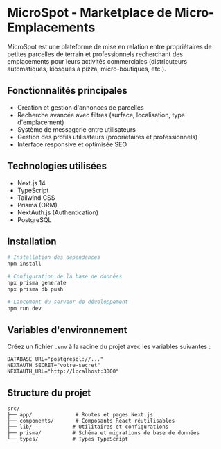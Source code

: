 # MicroSpot - Marketplace de Micro-Emplacements

MicroSpot est une plateforme de mise en relation entre propriétaires de petites parcelles de terrain et professionnels recherchant des emplacements pour leurs activités commerciales (distributeurs automatiques, kiosques à pizza, micro-boutiques, etc.).

## Fonctionnalités principales

- Création et gestion d'annonces de parcelles
- Recherche avancée avec filtres (surface, localisation, type d'emplacement)
- Système de messagerie entre utilisateurs
- Gestion des profils utilisateurs (propriétaires et professionnels)
- Interface responsive et optimisée SEO

## Technologies utilisées

- Next.js 14
- TypeScript
- Tailwind CSS
- Prisma (ORM)
- NextAuth.js (Authentication)
- PostgreSQL

## Installation

```bash
# Installation des dépendances
npm install

# Configuration de la base de données
npx prisma generate
npx prisma db push

# Lancement du serveur de développement
npm run dev
```

## Variables d'environnement

Créez un fichier `.env` à la racine du projet avec les variables suivantes :

```
DATABASE_URL="postgresql://..."
NEXTAUTH_SECRET="votre-secret"
NEXTAUTH_URL="http://localhost:3000"
```

## Structure du projet

```
src/
├── app/              # Routes et pages Next.js
├── components/       # Composants React réutilisables
├── lib/             # Utilitaires et configurations
├── prisma/          # Schéma et migrations de base de données
└── types/           # Types TypeScript
```
